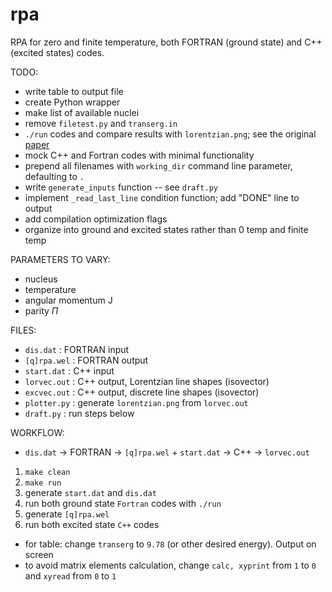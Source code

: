 # rpa

RPA for zero and finite temperature, both FORTRAN (ground state) and C++ (excited states) codes.

TODO:
- write table to output file
- create Python wrapper
- make list of available nuclei
- remove `filetest.py` and `transerg.in`
- `./run` codes and compare results with `lorentzian.png`; see the original [paper](http://dx.doi.org/10.1016/j.physletb.2009.10.046)
- mock C++ and Fortran codes with minimal functionality
- prepend all filenames with `working_dir` command line parameter, defaulting to `.`
- write `generate_inputs` function -- see `draft.py`
- implement `_read_last_line` condition function; add "DONE" line to output
- add compilation optimization flags
- organize into ground and excited states rather than 0 temp and finite temp

PARAMETERS TO VARY:
- nucleus
- temperature
- angular momentum J
- parity $\Pi$


FILES:
- `dis.dat` : FORTRAN input
- `[q]rpa.wel` : FORTRAN output
- `start.dat` : C++ input
- `lorvec.out` : C++ output, Lorentzian line shapes (isovector)
- `excvec.out` : C++ output, discrete line shapes (isovector)
- `plotter.py` : generate `lorentzian.png` from `lorvec.out`
- `draft.py` : run steps below

WORKFLOW:
- `dis.dat` -> FORTRAN -> `[q]rpa.wel` + `start.dat` -> C++ -> `lorvec.out`
1. `make clean`
2. `make run`
3. generate `start.dat` and `dis.dat`
4. run both ground state `Fortran` codes with `./run`
5. generate `[q]rpa.wel`
6. run both excited state `C++` codes

- for table: change `transerg` to `9.78` (or other desired energy). Output on screen
- to avoid matrix elements calculation, change `calc, xyprint` from `1` to `0` and `xyread` from `0` to `1`
